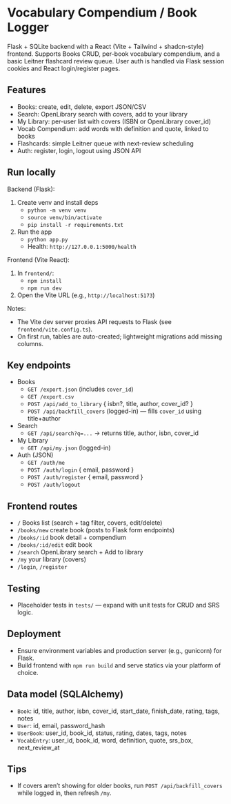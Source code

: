 # Vocabulary Compendium / Book Logger

Flask + SQLite backend with a React (Vite + Tailwind + shadcn-style) frontend. Supports Books CRUD, per-book vocabulary compendium, and a basic Leitner flashcard review queue. User auth is handled via Flask session cookies and React login/register pages.

## Features
- Books: create, edit, delete, export JSON/CSV
- Search: OpenLibrary search with covers, add to your library
- My Library: per-user list with covers (ISBN or OpenLibrary cover_id)
- Vocab Compendium: add words with definition and quote, linked to books
- Flashcards: simple Leitner queue with next-review scheduling
- Auth: register, login, logout using JSON API

## Run locally
Backend (Flask):
1. Create venv and install deps
   - `python -m venv venv`
   - `source venv/bin/activate`
   - `pip install -r requirements.txt`
2. Run the app
   - `python app.py`
   - Health: `http://127.0.0.1:5000/health`

Frontend (Vite React):
1. In `frontend/`:
   - `npm install`
   - `npm run dev`
2. Open the Vite URL (e.g., `http://localhost:5173`)

Notes:
- The Vite dev server proxies API requests to Flask (see `frontend/vite.config.ts`).
- On first run, tables are auto-created; lightweight migrations add missing columns.

## Key endpoints
- Books
  - `GET /export.json` (includes `cover_id`)
  - `GET /export.csv`
  - `POST /api/add_to_library` { isbn?, title, author, cover_id? }
  - `POST /api/backfill_covers` (logged-in) — fills `cover_id` using title+author
- Search
  - `GET /api/search?q=...` → returns title, author, isbn, cover_id
- My Library
  - `GET /api/my.json` (logged-in)
- Auth (JSON)
  - `GET /auth/me`
  - `POST /auth/login` { email, password }
  - `POST /auth/register` { email, password }
  - `POST /auth/logout`

## Frontend routes
- `/` Books list (search + tag filter, covers, edit/delete)
- `/books/new` create book (posts to Flask form endpoints)
- `/books/:id` book detail + compendium
- `/books/:id/edit` edit book
- `/search` OpenLibrary search + Add to library
- `/my` your library (covers)
- `/login`, `/register`

## Testing
- Placeholder tests in `tests/` — expand with unit tests for CRUD and SRS logic.

## Deployment
- Ensure environment variables and production server (e.g., gunicorn) for Flask.
- Build frontend with `npm run build` and serve statics via your platform of choice.

## Data model (SQLAlchemy)
- `Book`: id, title, author, isbn, cover_id, start_date, finish_date, rating, tags, notes
- `User`: id, email, password_hash
- `UserBook`: user_id, book_id, status, rating, dates, tags, notes
- `VocabEntry`: user_id, book_id, word, definition, quote, srs_box, next_review_at

## Tips
- If covers aren’t showing for older books, run `POST /api/backfill_covers` while logged in, then refresh `/my`.

